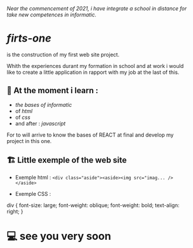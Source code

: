 _Near the commencement of 2021, i have integrate a school in distance for take new competences in informatic._

*firts-one* 
===========

is the construction of my first web site project. 

Whith the experiences durant my formation in school and at work i would like to create a little application in rapport with my job at the last of this.

 👀 At the moment i learn :
---------------------------

* _the bases of informatic_ 
* of _html_
* of _css_
* and after : _javascript_ 

For to will arrive to know the bases of REACT at final and develop my project in this one.


🏗️ Little exemple of the web site
----------------------------------
* Exemple html : `<div class="aside"><aside><img src="imag... /></aside>`

* Exemple CSS :

div
{
   font-size: large;
   font-weight: oblique;
   font-weight: bold;
   text-align: right;
}

💻 see you very soon 
====================

<!---
*tipio/first-one* is a ✨ special ✨ repository because its `README.md` (this file) appears on your GitHub profile.
You can click the Preview link to take a look at your changes.
--->
